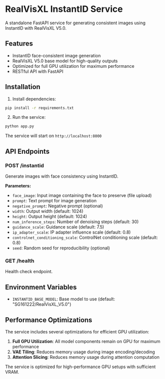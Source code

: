 # RealVisXL InstantID Service

A standalone FastAPI service for generating consistent images using InstantID with RealVisXL V5.0.

## Features

-   InstantID face-consistent image generation
-   RealVisXL V5.0 base model for high-quality outputs
-   Optimized for full GPU utilization for maximum performance
-   RESTful API with FastAPI

## Installation

1. Install dependencies:

```bash
pip install -r requirements.txt
```

2. Run the service:

```bash
python app.py
```

The service will start on `http://localhost:8000`

## API Endpoints

### POST /instantid

Generate images with face consistency using InstantID.

**Parameters:**

-   `face_image`: Input image containing the face to preserve (file upload)
-   `prompt`: Text prompt for image generation
-   `negative_prompt`: Negative prompt (optional)
-   `width`: Output width (default: 1024)
-   `height`: Output height (default: 1024)
-   `num_inference_steps`: Number of denoising steps (default: 30)
-   `guidance_scale`: Guidance scale (default: 7.5)
-   `ip_adapter_scale`: IP adapter influence scale (default: 0.8)
-   `controlnet_conditioning_scale`: ControlNet conditioning scale (default: 0.8)
-   `seed`: Random seed for reproducibility (optional)

### GET /health

Health check endpoint.

## Environment Variables

-   `INSTANTID_BASE_MODEL`: Base model to use (default: "SG161222/RealVisXL_V5.0")

## Performance Optimizations

The service includes several optimizations for efficient GPU utilization:

1. **Full GPU Utilization**: All model components remain on GPU for maximum performance
2. **VAE Tiling**: Reduces memory usage during image encoding/decoding
3. **Attention Slicing**: Reduces memory usage during attention computation

The service is optimized for high-performance GPU setups with sufficient VRAM.
